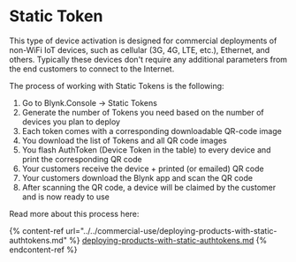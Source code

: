 # Static Token

This type of device activation is designed for commercial deployments of non-WiFi IoT devices, such as cellular (3G, 4G, LTE, etc.), Ethernet, and others. Typically these devices don't require any additional parameters from the end customers to connect to the Internet.

The process of working with Statiс Tokens is the following:

1. Go to Blynk.Console -> Static Tokens
2. Generate the number of Tokens you need based on the number of devices you plan to deploy
3. Each token comes with a corresponding downloadable QR-code image
4. You download the list of Tokens and all QR code images&#x20;
5. You flash AuthToken (Device Token in the table) to every device and print the corresponding QR code
6. Your customers receive the device + printed (or emailed) QR code
7. Your customers download the Blynk app and scan the QR code
8. After scanning the QR code, a device will be claimed by the customer and is now ready to use

Read more about this process here:

{% content-ref url="../../commercial-use/deploying-products-with-static-authtokens.md" %}
[deploying-products-with-static-authtokens.md](../../commercial-use/deploying-products-with-static-authtokens.md)
{% endcontent-ref %}
